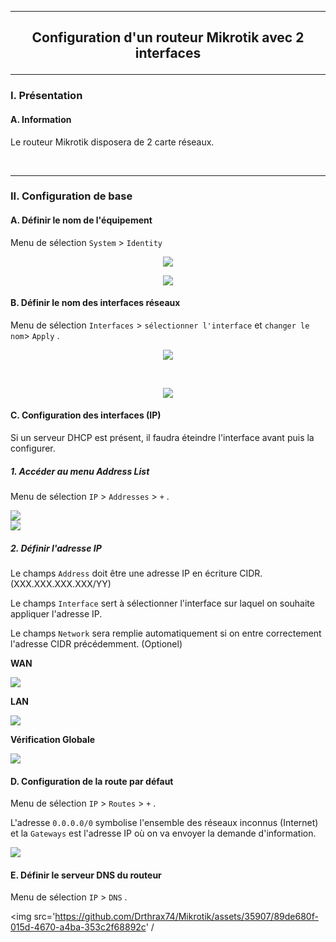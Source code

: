 ------------------------------------------------------------------------------------------------------------------------------------------------------------------------------------------------------
## <p align='center'> Configuration d'un routeur Mikrotik avec 2 interfaces </p>

------------------------------------------------------------------------------------------------------------------------------------------------------------------------------------------------------
### I. Présentation
#### A. Information
Le routeur Mikrotik disposera de 2 carte réseaux.

<br />

------------------------------------------------------------------------------------------------------------------------------------------------------------------------------------------------------
### II. Configuration de base
#### A. Définir le nom de l'équipement
Menu de sélection `System` > `Identity`

<p align='center'> <img src='https://github.com/Drthrax74/Mikrotik/assets/35907/10b708bb-2623-40cf-98de-2f8405616958)' /> </p>

<p align='center'> <img src='https://github.com/Drthrax74/Mikrotik/assets/35907/ec02cb7f-cb1b-4eae-af54-76cc15345f2b' /> </p>

#### B. Définir le nom des interfaces réseaux
Menu de sélection `Interfaces` > `sélectionner l'interface` et `changer le nom`> `Apply` .

<p align='center'> <img src='https://github.com/Drthrax74/Mikrotik/assets/35907/633167b0-2ea0-4bbd-b263-a9b93bddcb3a' /> </p>

<br />

<p align='center'> <img src='https://github.com/Drthrax74/Mikrotik/assets/35907/4d89fff0-8dd1-4ec6-96d9-4088b0bc8bf4' /> </p>


#### C. Configuration des interfaces (IP)
Si un serveur DHCP est présent, il faudra éteindre l'interface avant puis la configurer.

##### 1. Accéder au menu Address List
Menu de sélection `IP` > `Addresses` > `+` .

<img src='https://github.com/Drthrax74/Mikrotik/assets/35907/c8ce987f-5660-49e1-8cba-1920c8d1857b' /> 

<br />

<img src='https://github.com/Drthrax74/Mikrotik/assets/35907/a3366305-b791-4ffd-9207-1296c77c52bd' />

##### 2. Définir l'adresse IP
Le champs `Address` doit être une adresse IP en écriture CIDR. (XXX.XXX.XXX.XXX/YY)

Le champs `Interface` sert à sélectionner l'interface sur laquel on souhaite appliquer l'adresse IP.

Le champs `Network` sera remplie automatiquement si on entre correctement l'adresse CIDR précédemment. (Optionel)

**WAN**

<img src='https://github.com/Drthrax74/Mikrotik/assets/35907/1cd7218e-7204-4c6e-9f54-a1938f55b17e' />

**LAN**

<img src='https://github.com/Drthrax74/Mikrotik/assets/35907/158a0573-5557-43bb-a61d-49eb13716e51' />

**Vérification Globale**

<img src='https://github.com/Drthrax74/Mikrotik/assets/35907/a6720e6d-f625-41a0-be06-faad42c4bb8f' />


#### D. Configuration de la route par défaut
Menu de sélection `IP` > `Routes` > `+` .

L'adresse `0.0.0.0/0` symbolise l'ensemble des réseaux inconnus (Internet) et la `Gateways` est l'adresse IP où on va envoyer la demande d'information.

<img src='https://github.com/Drthrax74/Mikrotik/assets/35907/1596da4d-652a-4f77-a760-bf49977e664e' />


#### E. Définir le serveur DNS du routeur
Menu de sélection `IP` > `DNS` .

<img src='https://github.com/Drthrax74/Mikrotik/assets/35907/89de680f-015d-4670-a4ba-353c2f68892c' /<p>
